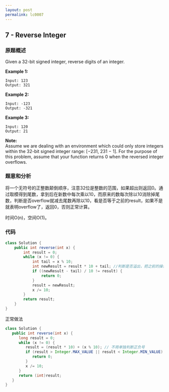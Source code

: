 ```yaml
---
layout: post
permalink: lc0007
---
```


## 7 - Reverse Integer

### 原题概述

Given a 32-bit signed integer, reverse digits of an integer.

**Example 1:**

```text
Input: 123
Output: 321
```

**Example 2:**

```text
Input: -123
Output: -321
```

**Example 3:**

```text
Input: 120
Output: 21
```

**Note:**  
Assume we are dealing with an environment which could only store integers within the 32-bit signed integer range: \[−231,  231 − 1\]. For the purpose of this problem, assume that your function returns 0 when the reversed integer overflows.

### 题意和分析

将一个无符号的正整数颠倒顺序，注意32位是整数的范围，如果超出则返回0。通过取模得到尾数，拿到后在新数中每次乘以10，而原来的数每次除以10消除掉尾数，判断是否overflow就减去尾数再除以10，看是否等于之前的result，如果不是就表明overflow了，返回0，否则正常计算。

时间O\(n\)，空间O\(1\)。

### 代码

```java
class Solution {
    public int reverse(int x) {
        int result = 0;
        while (x != 0) {
            int tail = x % 10;
            int newResult = result * 10 + tail; //判断是否溢出，把之前的操作反过来做一遍即可
            if ((newResult - tail) / 10 != result) {
                return 0;
            }
            result = newResult;
            x /= 10;
        }
        return result;
    }
}
```

正常做法

```java
class Solution {
   public int reverse(int x) {
      long result = 0;
      while (x != 0) {
         result = (result * 10) + (x % 10); // 不用单独判断正负号
         if (result > Integer.MAX_VALUE || result < Integer.MIN_VALUE) {
            return 0;
         }
         x /= 10;
      }
      return (int)result;
   }
}
```

